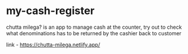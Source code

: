 # my-cash-register

chutta milega? is an app to manage cash at the counter, try out to check what denominations has to be returned by the cashier back to customer

link - https://chutta-milega.netlify.app/
